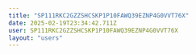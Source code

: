 ```yaml
---
title: "SP111RKC2GZZSHCSKP1P10FAWQ39EZNP4G0VVT76X"
date: 2025-02-19T23:34:42.711Z
user: SP111RKC2GZZSHCSKP1P10FAWQ39EZNP4G0VVT76X
layout: "users"
---
```

    